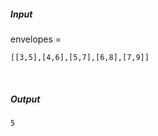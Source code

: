 ##### Input 
envelopes = 
  ``` 
[[3,5],[4,6],[5,7],[6,8],[7,9]] 
 ``` 
 &nbsp;
##### Output 
 ``` 
5
```
&nbsp;


